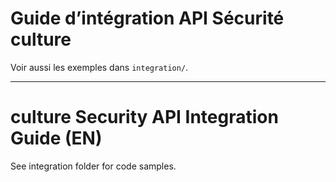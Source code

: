 # Guide d’intégration API Sécurité culture

Voir aussi les exemples dans `integration/`.

---

# culture Security API Integration Guide (EN)

See integration folder for code samples.
